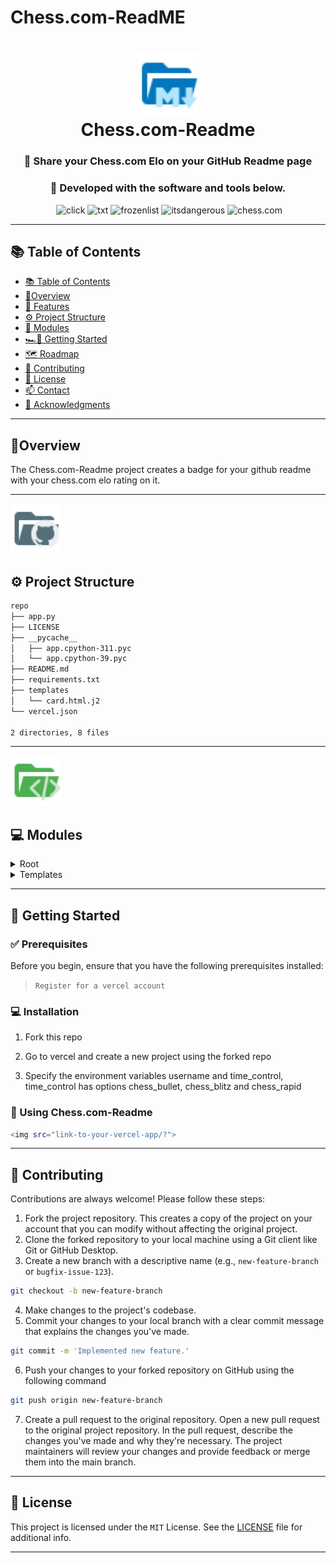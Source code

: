 # Chess.com-ReadME

<div align="center">
<h1 align="center">
<img src="https://raw.githubusercontent.com/PKief/vscode-material-icon-theme/ec559a9f6bfd399b82bb44393651661b08aaf7ba/icons/folder-markdown-open.svg" width="100" />
<br>
Chess.com-Readme
</h1>
<h3 align="center">📍 Share your Chess.com Elo on your GitHub Readme page
<h3 align="center">🚀 Developed with the software and tools below.</h3>
<p align="center">

<img src="https://img.shields.io/badge/JSON-000000.svg?style=for-the-badge&logo=JSON&logoColor=white" alt="" />
<img src="https://img.shields.io/badge/AIOHTTP-2C5BB4.svg?style=for-the-badge&logo=AIOHTTP&logoColor=white" alt="click" />
<img src="https://img.shields.io/badge/Flask-000000.svg?style=for-the-badge&logo=Flask&logoColor=white" alt="txt" />
<img src="https://img.shields.io/badge/Markdown-000000.svg?style=for-the-badge&logo=Markdown&logoColor=white" alt="frozenlist" />
<img src="https://img.shields.io/badge/Python-3776AB.svg?style=for-the-badge&logo=Python&logoColor=white" alt="itsdangerous" />
<img src="https://img.shields.io/badge/Jinja-B41717.svg?style=for-the-badge&logo=Jinja&logoColor=white" alt="chess.com" />
</p>

</div>

---
## 📚 Table of Contents
- [📚 Table of Contents](#-table-of-contents)
- [📍Overview](#-introdcution)
- [🔮 Features](#-features)
- [⚙️ Project Structure](#project-structure)
- [🧩 Modules](#modules)
- [🏎💨 Getting Started](#-getting-started)
- [🗺 Roadmap](#-roadmap)
- [🤝 Contributing](#-contributing)
- [🪪 License](#-license)
- [📫 Contact](#-contact)
- [🙏 Acknowledgments](#-acknowledgments)

---

## 📍Overview

The Chess.com-Readme project creates a badge for your github readme with your chess.com elo rating on it.

---

<img src="https://raw.githubusercontent.com/PKief/vscode-material-icon-theme/ec559a9f6bfd399b82bb44393651661b08aaf7ba/icons/folder-github-open.svg" width="80" />

## ⚙️ Project Structure

```bash
repo
├── app.py
├── LICENSE
├── __pycache__
│   ├── app.cpython-311.pyc
│   └── app.cpython-39.pyc
├── README.md
├── requirements.txt
├── templates
│   └── card.html.j2
└── vercel.json

2 directories, 8 files
```
---

<img src="https://raw.githubusercontent.com/PKief/vscode-material-icon-theme/ec559a9f6bfd399b82bb44393651661b08aaf7ba/icons/folder-src-open.svg" width="80" />

## 💻 Modules
<details closed><summary>Root</summary>

| File      | Summary                                                                                                                                                                                                                                                | Module    |
|:----------|:-------------------------------------------------------------------------------------------------------------------------------------------------------------------------------------------------------------------------------------------------------|:----------|
| .DS_Store | This code is an error message indicating that a file could not be decoded because it is not a text or UTF-8 file .                                                                                                                                     | .DS_Store |
| app.py    | This code creates a web application using Flask that generates a card displaying a user 's rating on Chess.com for a specified time control . It uses the chessdotcom library to access the user 's stats and the dotenv library to access environment | app.py    |

</details>

<details closed><summary>Templates</summary>

| File         | Summary                                                                                                                                                                                                     | Module                 |
|:-------------|:------------------------------------------------------------------------------------------------------------------------------------------------------------------------------------------------------------|:-----------------------|
| card.html.j2 | This code creates an SVG graphic with two rectangles , one in # 555 and one in # 007ec6 , and two text elements displaying the values of the variables " time_control " and " elo " . The graphic is 139x20 | templates/card.html.j2 |

</details>
<hr />

## 🚀 Getting Started

### ✅ Prerequisites

Before you begin, ensure that you have the following prerequisites installed:
> `Register for a vercel account`

### 💻 Installation

1. Fork this repo

2. Go to vercel and create a new project using the forked repo

3. Specify the environment variables username and time_control, time_control has options chess_bullet, chess_blitz and chess_rapid

### 🤖 Using Chess.com-Readme

```sh
<img src="link-to-your-vercel-app/?">
```

---

## 🤝 Contributing
Contributions are always welcome! Please follow these steps:
1. Fork the project repository. This creates a copy of the project on your account that you can modify without affecting the original project.
2. Clone the forked repository to your local machine using a Git client like Git or GitHub Desktop.
3. Create a new branch with a descriptive name (e.g., `new-feature-branch` or `bugfix-issue-123`).
```sh
git checkout -b new-feature-branch
```
4. Make changes to the project's codebase.
5. Commit your changes to your local branch with a clear commit message that explains the changes you've made.
```sh
git commit -m 'Implemented new feature.'
```
6. Push your changes to your forked repository on GitHub using the following command
```sh
git push origin new-feature-branch
```
7. Create a pull request to the original repository.
Open a new pull request to the original project repository. In the pull request, describe the changes you've made and why they're necessary.
The project maintainers will review your changes and provide feedback or merge them into the main branch.

---

## 🪪 License

This project is licensed under the `MIT` License. See the [LICENSE](https://docs.github.com/en/communities/setting-up-your-project-for-healthy-contributions/adding-a-license-to-a-repository) file for additional info.

---
